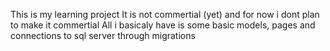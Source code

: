This is my learning project
It is not commertial (yet) and for now i dont plan to make it commertial
All i basicaly have is some basic models, pages and connections to sql server through migrations
